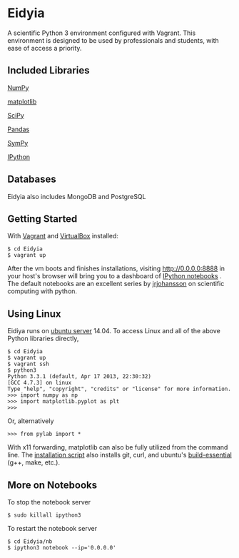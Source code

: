 # Eidyia


A scientific Python 3 environment configured with Vagrant.
This environment is designed to be used by professionals and students, with ease of access a priority.

## Included Libraries

[NumPy](https://github.com/numpy/numpy)

[matplotlib](https://github.com/matplotlib/matplotlib)

[SciPy](https://github.com/scipy/scipy)

[Pandas](https://github.com/pydata/pandas)

[SymPy](https://github.com/sympy/sympy)

[IPython](https://github.com/ipython/ipython)

## Databases
Eidyia also includes MongoDB and PostgreSQL

Getting Started
---------------

With [Vagrant](http://downloads.vagrantup.com/tags/v1.3.5)  and
[VirtualBox](https://www.virtualbox.org/wiki/Downloads) installed:

```shell
$ cd Eidyia
$ vagrant up
```
After the vm boots and finishes installations, visiting http://0.0.0.0:8888 in your host's browser will bring you to a dashboard of
[IPython notebooks](http://ipython.org/notebook.html) .
The default notebooks are an excellent series by
[jrjohansson](https://github.com/jrjohansson/scientific-python-lectures)
on scientific computing with python.
<img src="http://i.imgur.com/fCnTlYu.png" alt="">

Using Linux
-----------

Eidiya runs on [ubuntu server](http://www.ubuntu.com/server) 14.04.
To access Linux and all of the above Python libraries directly,

```shell
$ cd Eidyia
$ vagrant up
$ vagrant ssh
$ python3
Python 3.3.1 (default, Apr 17 2013, 22:30:32) 
[GCC 4.7.3] on linux
Type "help", "copyright", "credits" or "license" for more information.
>>> import numpy as np
>>> import matplotlib.pyplot as plt
>>> 
```
Or, alternatively
```shell
>>> from pylab import *
```
With x11 forwarding, matplotlib can also be fully utilized from the command line.  The [installation script](https://github.com/stemdev/Eidyia/blob/master/scripts/install.sh)
also installs git, curl, and ubuntu's 
[build-essential](http://packages.ubuntu.com/lucid/build-essential) (g++, make, etc.).

More on Notebooks
----------
To stop the notebook server
```shell
$ sudo killall ipython3
```
To restart the notebook server
```shell
$ cd Eidyia/nb
$ ipython3 notebook --ip='0.0.0.0'
```

